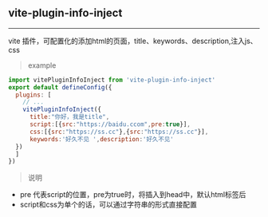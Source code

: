 ## vite-plugin-info-inject
---
vite 插件，可配置化的添加html的页面，title、keywords、description,注入js、css

> example

```js
import vitePluginInfoInject from 'vite-plugin-info-inject'
export default defineConfig({
  plugins: [
    // ...
    vitePluginInfoInject({
      title:"你好，我是title",
      script:[{src:"https://baidu.ccom",pre:true}],
      css:[{src:"https://ss.cc"},{src:"https://ss.cc"}],
      keywords:'好久不见 ',description:'好久不见'
  })
  ]
})


```

> 说明
- pre
代表script的位置，pre为true时，将插入到head中，默认html标签后
- script和css为单个的话，可以通过字符串的形式直接配置

